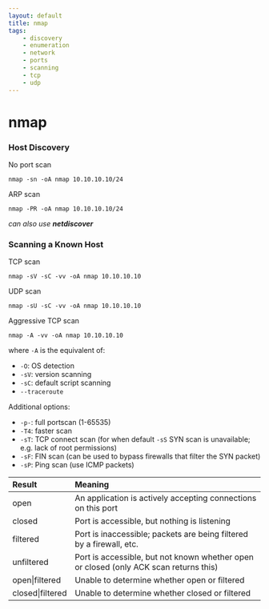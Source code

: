 ```yaml
---
layout: default
title: nmap
tags:
    - discovery
    - enumeration
    - network
    - ports
    - scanning
    - tcp 
    - udp
---
```

# nmap
### Host Discovery
No port scan

`nmap -sn -oA nmap 10.10.10.10/24`

ARP scan

`nmap -PR -oA nmap 10.10.10.10/24`

_can also use **netdiscover**_
### Scanning a Known Host

TCP scan

`nmap -sV -sC -vv -oA nmap 10.10.10.10`

UDP scan

`nmap -sU -sC -vv -oA nmap 10.10.10.10`

Aggressive TCP scan

`nmap -A -vv -oA nmap 10.10.10.10`

where `-A` is the equivalent of:
- `-O`: OS detection
- `-sV`: version scanning
- `-sC`: default script scanning
- `--traceroute`

Additional options:
- `-p-`: full portscan (1-65535)
- `-T4`: faster scan
- `-sT`: TCP connect scan (for when default `-sS` SYN scan is unavailable; e.g. lack of root permissions)
- `-sF`: FIN scan (can be used to bypass firewalls that filter the SYN packet)
- `-sP`: Ping scan (use ICMP packets)

Result | Meaning
:--- | :---
open | An application is actively accepting connections on this port
closed | Port is accessible, but nothing is listening
filtered | Port is inaccessible; packets are being filtered by a firewall, etc.
unfiltered | Port is accessible, but not known whether open or closed (only ACK scan returns this)
open\|filtered | Unable to determine whether open or filtered
closed\|filtered | Unable to determine whether closed or filtered
